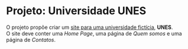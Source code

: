 # Projeto: Universidade UNES
O projeto propõe criar um <a href="https://ricardo-fo.github.io/projetos/UNES/index.html">site para uma universidade fictícia</a>, <strong>UNES</strong>.<br>
O site deve conter uma <em>Home Page</em>, uma página de <em>Quem somos</em> e uma página de <em>Contatos</em>.
